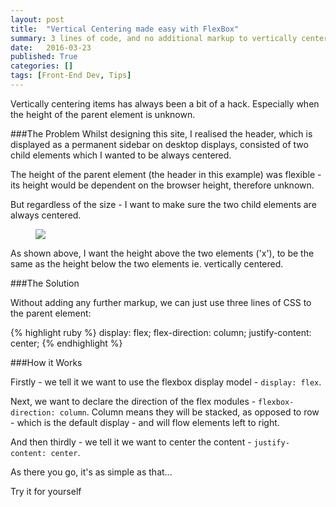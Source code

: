 ```yaml
---
layout: post
title:  "Vertical Centering made easy with FlexBox"
summary: 3 lines of code, and no additional markup to vertically center an element within another element of unknown height
date:   2016-03-23
published: True
categories: []
tags: [Front-End Dev, Tips]
---
```


<p class="p-intro">Vertically centering items has always been a bit of a hack. Especially when the height of the parent element is unknown.</p>

###The Problem
Whilst designing this site, I realised the header, which is displayed as a permanent sidebar on desktop displays, consisted of two child elements which I wanted to be always centered.

The height of the parent element (the header in this example) was flexible - its height would be dependent on the browser height, therefore unknown. 

But regardless of the size - I want to make sure the two child elements are always centered.

<figure class="inline-img"><img src="{{ site.baseurl }}/assets/dist/images/flexbox-vertically-center.png" /></figure>

As shown above, I want the height above the two elements ('x'), to be the same as the height below the two elements ie. vertically centered.

###The Solution

Without adding any further markup, we can just use three lines of CSS to the parent element:  

{% highlight ruby %}
display: flex;
flex-direction: column;
justify-content: center;
{% endhighlight %}

###How it Works

Firstly - we tell it we want to use the flexbox display model - `display: flex`. 

Next, we want to declare the direction of the flex modules - `flexbox-direction: column`. Column means they will be stacked, as opposed to row - which is the default display - and will flow elements left to right.

And then thirdly - we tell it we want to center the content - `justify-content: center`.

As there you go, it's as simple as that... 

Try it for yourself
